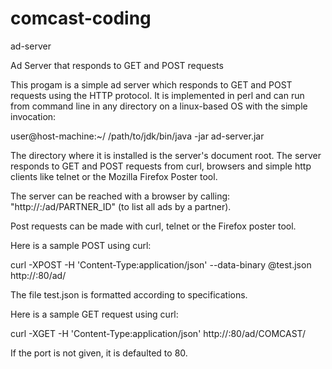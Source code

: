# comcast-coding

ad-server

Ad Server that responds to GET and POST requests

This progam is a simple ad server which responds to GET and POST requests using the HTTP protocol. It is implemented in perl and can run from command line in any directory on a linux-based OS with the simple invocation:

user@host-machine:~/ /path/to/jdk/bin/java -jar ad-server.jar

The directory where it is installed is the server's document root. The server responds to GET and POST requests from curl, browsers and simple http clients like telnet or the Mozilla Firefox Poster tool.

The server can be reached with a browser by calling: "http://<host>:<port>/ad/PARTNER_ID" (to list all ads by a partner).

Post requests can be made with curl, telnet or the Firefox poster tool.

Here is a sample POST using curl:

curl -XPOST -H 'Content-Type:application/json' --data-binary @test.json http://<server>:80/ad/

The file test.json is formatted according to specifications.

Here is a sample GET request using curl:

curl -XGET -H 'Content-Type:application/json' http://<server>:80/ad/COMCAST/

If the port is not given, it is defaulted to 80.
